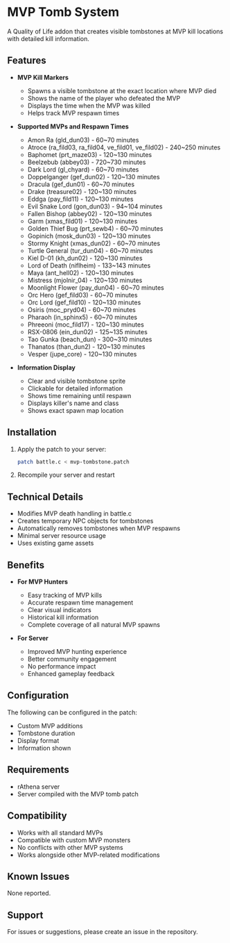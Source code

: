 # MVP Tomb System

A Quality of Life addon that creates visible tombstones at MVP kill locations with detailed kill information.

## Features

- **MVP Kill Markers**
  - Spawns a visible tombstone at the exact location where MVP died
  - Shows the name of the player who defeated the MVP
  - Displays the time when the MVP was killed
  - Helps track MVP respawn times

- **Supported MVPs and Respawn Times**
  - Amon Ra (gld_dun03) - 60~70 minutes
  - Atroce (ra_fild03, ra_fild04, ve_fild01, ve_fild02) - 240~250 minutes
  - Baphomet (prt_maze03) - 120~130 minutes
  - Beelzebub (abbey03) - 720~730 minutes
  - Dark Lord (gl_chyard) - 60~70 minutes
  - Doppelganger (gef_dun02) - 120~130 minutes
  - Dracula (gef_dun01) - 60~70 minutes
  - Drake (treasure02) - 120~130 minutes
  - Eddga (pay_fild11) - 120~130 minutes
  - Evil Snake Lord (gon_dun03) - 94~104 minutes
  - Fallen Bishop (abbey02) - 120~130 minutes
  - Garm (xmas_fild01) - 120~130 minutes
  - Golden Thief Bug (prt_sewb4) - 60~70 minutes
  - Gopinich (mosk_dun03) - 120~130 minutes
  - Stormy Knight (xmas_dun02) - 60~70 minutes
  - Turtle General (tur_dun04) - 60~70 minutes
  - Kiel D-01 (kh_dun02) - 120~130 minutes
  - Lord of Death (niflheim) - 133~143 minutes
  - Maya (ant_hell02) - 120~130 minutes
  - Mistress (mjolnir_04) - 120~130 minutes
  - Moonlight Flower (pay_dun04) - 60~70 minutes
  - Orc Hero (gef_fild03) - 60~70 minutes
  - Orc Lord (gef_fild10) - 120~130 minutes
  - Osiris (moc_pryd04) - 60~70 minutes
  - Pharaoh (in_sphinx5) - 60~70 minutes
  - Phreeoni (moc_fild17) - 120~130 minutes
  - RSX-0806 (ein_dun02) - 125~135 minutes
  - Tao Gunka (beach_dun) - 300~310 minutes
  - Thanatos (than_dun2) - 120~130 minutes
  - Vesper (jupe_core) - 120~130 minutes

- **Information Display**
  - Clear and visible tombstone sprite
  - Clickable for detailed information
  - Shows time remaining until respawn
  - Displays killer's name and class
  - Shows exact spawn map location

## Installation

1. Apply the patch to your server:
   ```bash
   patch battle.c < mvp-tombstone.patch
   ```

2. Recompile your server and restart

## Technical Details

- Modifies MVP death handling in battle.c
- Creates temporary NPC objects for tombstones
- Automatically removes tombstones when MVP respawns
- Minimal server resource usage
- Uses existing game assets

## Benefits

- **For MVP Hunters**
  - Easy tracking of MVP kills
  - Accurate respawn time management
  - Clear visual indicators
  - Historical kill information
  - Complete coverage of all natural MVP spawns

- **For Server**
  - Improved MVP hunting experience
  - Better community engagement
  - No performance impact
  - Enhanced gameplay feedback

## Configuration

The following can be configured in the patch:
- Custom MVP additions
- Tombstone duration
- Display format
- Information shown

## Requirements

- rAthena server
- Server compiled with the MVP tomb patch

## Compatibility

- Works with all standard MVPs
- Compatible with custom MVP monsters
- No conflicts with other MVP systems
- Works alongside other MVP-related modifications

## Known Issues

None reported.

## Support

For issues or suggestions, please create an issue in the repository. 